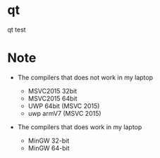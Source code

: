 # qt
qt test

# Note
* The compilers that does not work in my laptop
    * MSVC2015 32bit
    * MSVC2015 64bit
    * UWP 64bit (MSVC 2015)
    * uwp armV7 (MSVC 2015)
  
* The compilers that does work in my laptop
    * MinGW 32-bit
    * MinGW 64-bit
